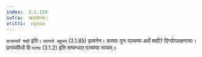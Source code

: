```yaml
---
index:  3.1.124
sutra:  ऋहलोण्र्यत्।
vritti:  nyasa
---
```


`पञ्चम्यर्थे षष्ठी` इति। `व्यत्ययो बहुलम्` (3.1.85) इत्यनेन। कस्याः पुनः पञ्चम्या अर्थे षष्ठी? दिग्योगलक्षणायाः। प्रत्ययविधौ हि `परश्च` (3.1.2) इति सम्बन्धात् पञ्चम्या भाव्यम्॥
